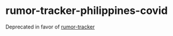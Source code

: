 # rumor-tracker-philippines-covid
Deprecated in favor of [rumor-tracker](https://github.com/rodekruis/rumor-tracker)
